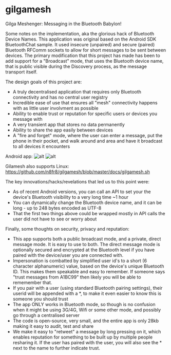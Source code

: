 gilgamesh
=========

Gilga Meshenger: Messaging in the Bluetooth Babylon!

Some notes on the implementation, aka the glorious hack of Bluetooth Device Names. This application was original based on the Android SDK BluetoothChat sample. It used insecure (unpaired) and secure (paired) Bluetooth RFComm sockets to allow for short messages to be sent between devices. The primary modification that this project has made has been to add support for a "Broadcast" mode, that uses the Bluetooth device name, that is public visible during the Discovery process, as the message transport itself. 

The design goals of this project are:

* A truly decentralised application that requires only Bluetooth connectivity and has no central user registry
* Incredible ease of use that ensures all "mesh" connectivity happens with as little user involvment as possible
* Ability to enable trust or reputation for specific users or devices you message with
* A very transient app that stores no data permanently
* Ability to share the app easily between devices
* A "fire and forget" mode, where the user can enter a message, put the phone in their pocket, and walk around and area and have it broadcast to all devices it encounters

Android app:
![alt](https://raw.githubusercontent.com/n8fr8/gilgamesh/master/screens/device-2014-10-06-165447.png) ![alt](https://raw.githubusercontent.com/n8fr8/gilgamesh/master/screens/device-2014-10-09-120044.png)

Gilamesh also supports Linux:
https://github.com/n8fr8/gilgamesh/blob/master/docs/gilgamesh.sh

The key innovations/hacks/revelations that led us to this point were:

* As of recent Android versions, you can call an API to set your the device's Bluetooth visibility to a very long time ~1 hour  
* You can dynamically change the Bluetooth device name, and it can be long - up to 248 bytes encoded as UTF-8
* That the first two things above could be wrapped mostly in API calls the user did not have to see or worry about

Finally, some thoughts on security, privacy and reputation:

* This app supports both a public broadcast mode, and a private, direct message mode. It is easy to use to both. The direct message mode is optionally secured and encrypted at the Bluetooth level if you have paired with the device/user you are connected with.
* Impersonation is combatted by simplified user id's to a short (6 character alphanumeric) value, based on the device's unique Bluetooth ID. This makes them speakable and easy to remember. If someone says "trust messages from A1BC99" then likely you will be able to rememember that.
* If you pair with a user (using standard Bluetooth pairing settings), their userid will be appended with a *, to make it even easier to know this is someone you should trust
* The app ONLY works in Bluetooth mode, so though is no confusion when it might be using 3G/4G, Wifi or some other mode, and possibly go through a centralised server 
* The code is open-source, very small, and the entire app is only 28kb making it easy to audit, test and share 
* We make it easy to "retweet" a message by long pressing on it, which enables reputation for something to be built up by multiple people resharing it. If the user has paired with the user, you will also see the * next to the name to further indicate trust. 
  
